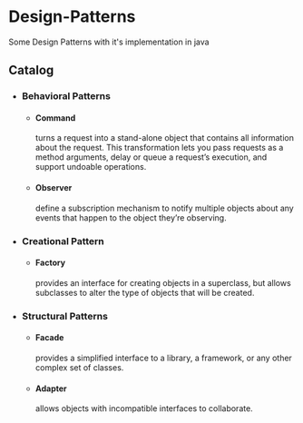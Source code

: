 # Design-Patterns
Some Design Patterns with it's implementation in java

## Catalog
 * ### Behavioral Patterns
    * #### Command 
        turns a request into a stand-alone object that contains all information about the request. 
        This transformation lets you pass requests as a method arguments, delay or queue a request’s execution, and support undoable operations.
    * #### Observer 
        define a subscription mechanism to notify multiple objects about any events that happen to the object they’re observing.
 
 * ### Creational Pattern
    * #### Factory 
        provides an interface for creating objects in a superclass, but allows subclasses to alter the type of objects that will be created.
 
 
 * ### Structural Patterns
    * #### Facade 
        provides a simplified interface to a library, a framework, or any other complex set of classes.
    * #### Adapter 
        allows objects with incompatible interfaces to collaborate.
